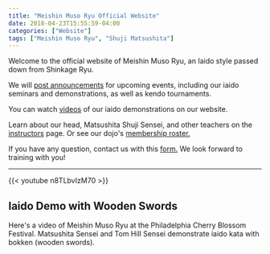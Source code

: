 ```yaml
---
title: "Meishin Muso Ryu Official Website"
date: 2018-04-23T15:55:59-04:00
categories: ["Website"]
tags: ["Meishin Muso Ryu", "Shuji Matsushita"]
---
```


Welcome to the official website of Meishin Muso Ryu, an Iaido style passed down from Shinkage Ryu.

<!--more-->

We will <a href='/post/'>post announcements</a> for upcoming events, including our iaido seminars and demonstrations, as well as kendo tournaments.

You can watch <a href='/videos/'>videos</a> of our iaido demonstrations on our website.

Learn about our head, Matsushita Shuji Sensei, and other teachers on the <a href='/instructors/'>instructors</a> page. Or see our dojo's <a href='/members/'>membership roster.</a>

If you have any question, contact us with this <a href="/#contact-form">form.</a> We look forward to training with you!

---
{{< youtube n8TLbvIzM70 >}}
<br>
## Iaido Demo with Wooden Swords

Here's a video of Meishin Muso Ryu at the Philadelphia Cherry Blossom Festival. Matsushita Sensei and Tom Hill Sensei demonstrate iaido kata with bokken (wooden swords).